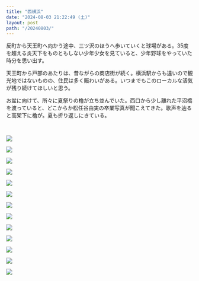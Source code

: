 ```yaml
---
title: "西横浜"
date: "2024-08-03 21:22:49 (土)"
layout: post
path: "/20240803/"
---
```


反町から天王町へ向かう途中、三ツ沢のほうへ歩いていくと球場がある。35度を超える炎天下をものともしない少年少女を見ていると、少年野球をやっていた時分を思い出す。

天王町から戸部のあたりは、昔ながらの商店街が続く。横浜駅からも遠いので観光地ではないものの、住民は多く賑わいがある。いつまでもこのローカルな活気が残り続けてほしいと思う。

お盆に向けて、所々に夏祭りの櫓が立ち並んでいた。西口から少し離れた平沼橋を渡っていると、どこからか松任谷由実の卒業写真が聞こえてきた。歌声を辿ると高架下に櫓が。夏も折り返しにきている。

<br>

![](../images/20240803/L1002939.jpg)

![](../images/20240803/L1002940.jpg)

![](../images/20240803/L1002949.jpg)

![](../images/20240803/L1002950.jpg)

![](../images/20240803/L1002981.jpg)

![](../images/20240803/L1002991.jpg)

![](../images/20240803/L1003011.jpg)

![](../images/20240803/L1003013.jpg)

![](../images/20240803/L1003031.jpg)

![](../images/20240803/L1003041.jpg)

![](../images/20240803/L1003049.jpg)

![](../images/20240803/L1003068.jpg)

![](../images/20240803/L1003080.jpg)

